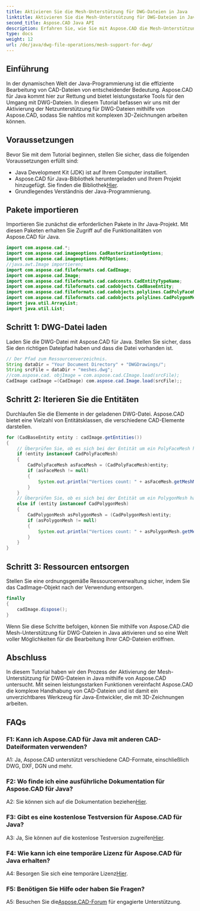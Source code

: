 ```yaml
---
title: Aktivieren Sie die Mesh-Unterstützung für DWG-Dateien in Java
linktitle: Aktivieren Sie die Mesh-Unterstützung für DWG-Dateien in Java
second_title: Aspose.CAD Java API
description: Erfahren Sie, wie Sie mit Aspose.CAD die Mesh-Unterstützung für DWG-Dateien in Java aktivieren. Schritt-für-Schritt-Anleitung für die nahtlose Bearbeitung von 3D-Zeichnungen. #JavaProgrammierung #CADFiles
type: docs
weight: 12
url: /de/java/dwg-file-operations/mesh-support-for-dwg/
---
```

## Einführung

In der dynamischen Welt der Java-Programmierung ist die effiziente Bearbeitung von CAD-Dateien von entscheidender Bedeutung. Aspose.CAD für Java kommt hier zur Rettung und bietet leistungsstarke Tools für den Umgang mit DWG-Dateien. In diesem Tutorial befassen wir uns mit der Aktivierung der Netzunterstützung für DWG-Dateien mithilfe von Aspose.CAD, sodass Sie nahtlos mit komplexen 3D-Zeichnungen arbeiten können.

## Voraussetzungen

Bevor Sie mit dem Tutorial beginnen, stellen Sie sicher, dass die folgenden Voraussetzungen erfüllt sind:
- Java Development Kit (JDK) ist auf Ihrem Computer installiert.
-  Aspose.CAD für Java-Bibliothek heruntergeladen und Ihrem Projekt hinzugefügt. Sie finden die Bibliothek[Hier](https://releases.aspose.com/cad/java/).
- Grundlegendes Verständnis der Java-Programmierung.

## Pakete importieren

Importieren Sie zunächst die erforderlichen Pakete in Ihr Java-Projekt. Mit diesen Paketen erhalten Sie Zugriff auf die Funktionalitäten von Aspose.CAD für Java.

```java
import com.aspose.cad.*;
import com.aspose.cad.imageoptions.CadRasterizationOptions;
import com.aspose.cad.imageoptions.PdfOptions;
//java.awt.Image importieren;
import com.aspose.cad.fileformats.cad.CadImage;
import com.aspose.cad.Image;
import com.aspose.cad.fileformats.cad.cadconsts.CadEntityTypeName;
import com.aspose.cad.fileformats.cad.cadobjects.CadBaseEntity;
import com.aspose.cad.fileformats.cad.cadobjects.polylines.CadPolyFaceMesh;
import com.aspose.cad.fileformats.cad.cadobjects.polylines.CadPolygonMesh;
import java.util.ArrayList;
import java.util.List;

```

## Schritt 1: DWG-Datei laden

Laden Sie die DWG-Datei mit Aspose.CAD für Java. Stellen Sie sicher, dass Sie den richtigen Dateipfad haben und dass die Datei vorhanden ist.

```java
// Der Pfad zum Ressourcenverzeichnis.
String dataDir = "Your Document Directory" + "DWGDrawings/";
String srcFile = dataDir + "meshes.dwg";
//com.aspose.cad. objImage = com.aspose.cad.CImage.load(srcFile);
CadImage cadImage =(CadImage) com.aspose.cad.Image.load(srcFile);;
```

## Schritt 2: Iterieren Sie die Entitäten

Durchlaufen Sie die Elemente in der geladenen DWG-Datei. Aspose.CAD bietet eine Vielzahl von Entitätsklassen, die verschiedene CAD-Elemente darstellen.

```java
for (CadBaseEntity entity : cadImage.getEntities())
{
    // Überprüfen Sie, ob es sich bei der Entität um ein PolyFaceMesh handelt
    if (entity instanceof CadPolyFaceMesh)
    {
        CadPolyFaceMesh asFaceMesh = (CadPolyFaceMesh)entity;
        if (asFaceMesh != null)
        {
            System.out.println("Vertices count: " + asFaceMesh.getMeshMVertexCount());
        }
    }
    // Überprüfen Sie, ob es sich bei der Entität um ein PolygonMesh handelt
    else if (entity instanceof CadPolygonMesh)
    {
        CadPolygonMesh asPolygonMesh = (CadPolygonMesh)entity;
        if (asPolygonMesh != null)
        {
            System.out.println("Vertices count: " + asPolygonMesh.getMeshMVertexCount());
        }
    }
}
```

## Schritt 3: Ressourcen entsorgen

Stellen Sie eine ordnungsgemäße Ressourcenverwaltung sicher, indem Sie das CadImage-Objekt nach der Verwendung entsorgen.

```java
finally
{
    cadImage.dispose();
}
```

Wenn Sie diese Schritte befolgen, können Sie mithilfe von Aspose.CAD die Mesh-Unterstützung für DWG-Dateien in Java aktivieren und so eine Welt voller Möglichkeiten für die Bearbeitung Ihrer CAD-Dateien eröffnen.

## Abschluss

In diesem Tutorial haben wir den Prozess der Aktivierung der Mesh-Unterstützung für DWG-Dateien in Java mithilfe von Aspose.CAD untersucht. Mit seinen leistungsstarken Funktionen vereinfacht Aspose.CAD die komplexe Handhabung von CAD-Dateien und ist damit ein unverzichtbares Werkzeug für Java-Entwickler, die mit 3D-Zeichnungen arbeiten.

## FAQs

### F1: Kann ich Aspose.CAD für Java mit anderen CAD-Dateiformaten verwenden?

A1: Ja, Aspose.CAD unterstützt verschiedene CAD-Formate, einschließlich DWG, DXF, DGN und mehr.

### F2: Wo finde ich eine ausführliche Dokumentation für Aspose.CAD für Java?

 A2: Sie können sich auf die Dokumentation beziehen[Hier](https://reference.aspose.com/cad/java/).

### F3: Gibt es eine kostenlose Testversion für Aspose.CAD für Java?

 A3: Ja, Sie können auf die kostenlose Testversion zugreifen[Hier](https://releases.aspose.com/).

### F4: Wie kann ich eine temporäre Lizenz für Aspose.CAD für Java erhalten?

 A4: Besorgen Sie sich eine temporäre Lizenz[Hier](https://purchase.aspose.com/temporary-license/).

### F5: Benötigen Sie Hilfe oder haben Sie Fragen?

A5: Besuchen Sie die[Aspose.CAD-Forum](https://forum.aspose.com/c/cad/19) für engagierte Unterstützung.
